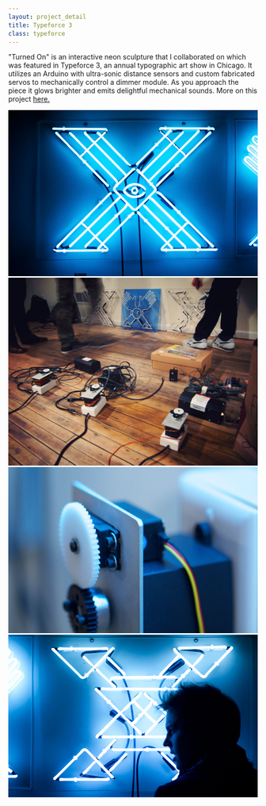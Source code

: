 ```yaml
---
layout: project_detail
title: Typeforce 3
class: typeforce
---
```


"Turned On" is an interactive neon sculpture that I collaborated on which was featured in Typeforce 3, an annual typographic art show in Chicago. It utilizes an Arduino with ultra-sonic distance sensors and custom fabricated servos to mechanically control a dimmer module. As you approach the piece it glows brighter and emits delightful mechanical sounds. More on this project [here.](http://www.behance.net/gallery/Typeforce-3/4103811)

<img src="/img/projects/typeforce2.jpg"/>
<img src="/img/projects/typeforce1.jpg"/>
<img src="/img/projects/typeforce3.jpg"/>
<img src="/img/projects/typeforce5.jpg"/>